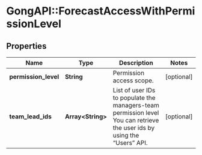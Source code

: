 # GongAPI::ForecastAccessWithPermissionLevel

## Properties
Name | Type | Description | Notes
------------ | ------------- | ------------- | -------------
**permission_level** | **String** | Permission access scope. | [optional] 
**team_lead_ids** | **Array&lt;String&gt;** | List of user IDs to populate the managers-team permission level  You can retrieve the user ids by using the “Users” API. | [optional] 

